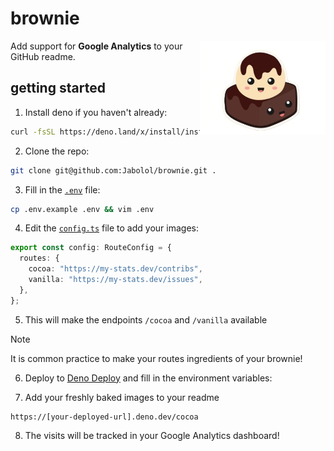 # brownie

<img align="right" src="./assets/brownie.png" height="150px" alt="a kawaii brownie" />

Add support for **Google Analytics** to your GitHub readme.

## getting started

1. Install deno if you haven't already:

```sh
curl -fsSL https://deno.land/x/install/install.sh | sh
```

2. Clone the repo:

```sh
git clone git@github.com:Jabolol/brownie.git .
```

3. Fill in the [`.env`](./.env.example) file:

```sh
cp .env.example .env && vim .env
```

4. Edit the [`config.ts`](./config.ts) file to add your images:

```ts
export const config: RouteConfig = {
  routes: {
    cocoa: "https://my-stats.dev/contribs",
    vanilla: "https://my-stats.dev/issues",
  },
};
```

5. This will make the endpoints `/cocoa` and `/vanilla` available

> [!NOTE]
> It is common practice to make your routes ingredients of your brownie!

6. Deploy to [Deno Deploy](https://deno.com/deploy) and fill in the environment variables:

7. Add your freshly baked images to your readme

```
https://[your-deployed-url].deno.dev/cocoa
```

8. The visits will be tracked in your Google Analytics dashboard!